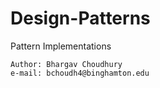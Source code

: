 # Design-Patterns
Pattern Implementations

```
Author: Bhargav Choudhury
e-mail: bchoudh4@binghamton.edu
```
